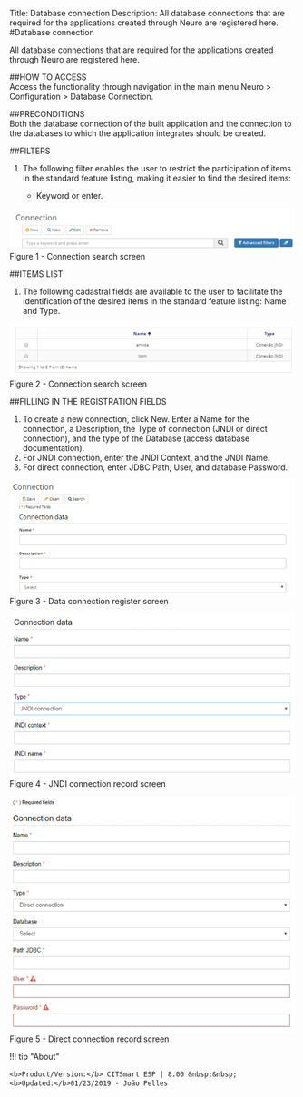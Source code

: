 Title: Database connection
Description: All database connections that are required for the applications created through Neuro are registered here.  
#Database connection  

All database connections that are required for the applications created through Neuro are registered here.  

##HOW TO ACCESS  
Access the functionality through navigation in the main menu Neuro > Configuration > Database Connection.  

##PRECONDITIONS  
Both the database connection of the built application and the connection to the databases to which the application integrates should be created.  

##FILTERS
1. The following filter enables the user to restrict the participation of items in the standard feature listing, making it easier to find the desired items:  
    
      + Keyword or enter.  

![Screenshot](images/DataConnection-Filters.png)    
Figure 1 - Connection search screen   

##ITEMS LIST  
1. The following cadastral fields are available to the user to facilitate the identification of the desired items in the standard feature listing: Name and Type.  

![Screenshot](images/DataConnection-ItemsList.png)   
Figure 2 - Connection search screen   

##FILLING IN THE REGISTRATION FIELDS  
1. To create a new connection, click New. Enter a Name for the connection, a Description, the Type of connection (JNDI or direct connection), and the type of the Database (access database documentation).  
2. For JNDI connection, enter the JNDI Context, and the JNDI Name.  
3. For direct connection, enter JDBC Path, User, and database Password.  

![Screenshot](images/DataConnection-register.png)   
Figure 3 - Data connection register screen  

![Screenshot](images/DataConnection-JNDI.png)     
Figure 4 - JNDI connection record screen  

![Screenshot](images/DataConnection-direct.png)   
Figure 5 - Direct connection record screen

!!! tip "About"

    <b>Product/Version:</b> CITSmart ESP | 8.00 &nbsp;&nbsp;
    <b>Updated:</b>01/23/2019 - João Pelles  






